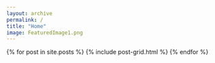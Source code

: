 ```yaml
---
layout: archive
permalink: /
title: "Home"
image: FeaturedImage1.png
---
```


<div class="tiles">
{% for post in site.posts %}
	{% include post-grid.html %}
{% endfor %}
</div><!-- /.tiles -->
